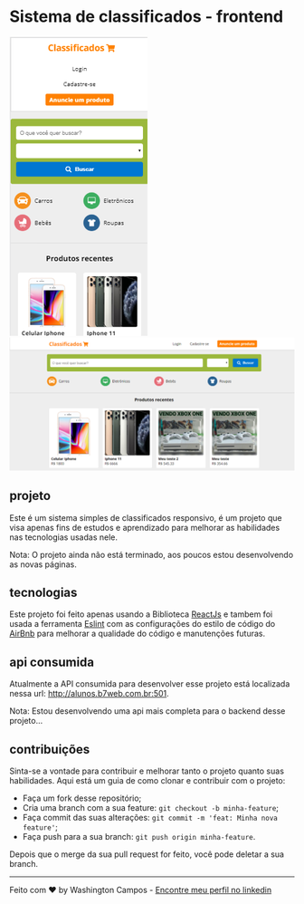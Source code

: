 # Sistema de classificados - frontend

<img src="/src/assets/images/mobile.png" alt="mobile">
<img src="/src/assets/images/desktop.png" alt="desktop">

## projeto

Este é um sistema simples de classificados responsivo, é um projeto que visa apenas fins de estudos e
aprendizado para melhorar as habilidades nas tecnologias usadas nele.

Nota: O projeto ainda não está terminado, aos poucos estou desenvolvendo as novas páginas.

## tecnologias

Este projeto foi feito apenas usando a Biblioteca [ReactJs](https://reactjs.org/) e tambem
foi usada a ferramenta [Eslint](https://eslint.org/) com as configurações do estilo de código
do [AirBnb](https://github.com/airbnb/javascript) para melhorar a qualidade do código e manutenções
futuras.

## api consumida

Atualmente a API consumida para desenvolver esse projeto está localizada nessa url: http://alunos.b7web.com.br:501.

Nota: Estou desenvolvendo uma api mais completa para o backend desse projeto...

## contribuições

Sinta-se a vontade para contribuir e melhorar tanto o projeto quanto suas habilidades. Aqui está um guia de como clonar e contribuir com o projeto:

- Faça um fork desse repositório;
- Cria uma branch com a sua feature: `git checkout -b minha-feature`;
- Faça commit das suas alterações: `git commit -m 'feat: Minha nova feature'`;
- Faça push para a sua branch: `git push origin minha-feature`.

Depois que o merge da sua pull request for feito, você pode deletar a sua branch.

---

Feito com ♥ by Washington Campos - [Encontre meu perfil no linkedin](https://www.linkedin.com/in/washington-campos-741771162/)
